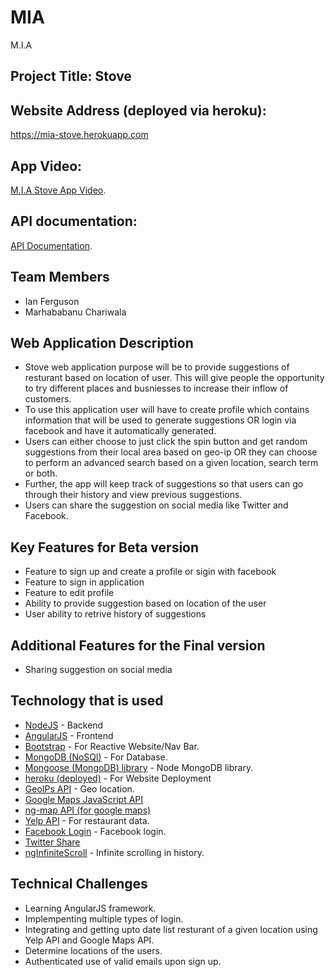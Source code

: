 # MIA
M.I.A

## Project Title: __Stove__

## Website Address (deployed via heroku):
https://mia-stove.herokuapp.com

## App Video:
[M.I.A Stove App Video](https://youtu.be/nUOEK4ubdvI).

## API documentation:
[API Documentation](https://github.com/marhabac33/StoveDocuments).

## Team Members
- Ian Ferguson
- Marhababanu Chariwala

## Web Application Description
- Stove web application purpose will be to provide suggestions of resturant based on location of user. This will give people the opportunity to try different places and busniesses to increase their inflow of customers.
- To use this application user will have to create profile which contains information that will be used to generate suggestions OR login via facebook and have it automatically generated.
- Users can either choose to just click the spin button and get random suggestions from their local area based on geo-ip OR they can choose to perform an advanced search based on a given location, search term or both.
- Further, the app will keep track of suggestions so that users can go through their history and view previous suggestions.
- Users can share the suggestion on social media like Twitter and Facebook.

## Key Features for Beta version
- Feature to sign up and create a profile or sigin with facebook
- Feature to sign in application
- Feature to edit profile
- Ability to provide suggestion based on location of the user
- User ability to retrive history of suggestions

## Additional Features for the Final version
- Sharing suggestion on social media

## Technology that is used
- [NodeJS](https://nodejs.org/en/) - Backend
- [AngularJS](https://angular.io/) - Frontend
- [Bootstrap](https://getbootstrap.com/) - For Reactive Website/Nav Bar.
- [MongoDB (NoSQl)](https://www.mongodb.com/) - For Database.
- [Mongoose (MongoDB) library](http://mongoosejs.com/) - Node MongoDB library.
- [heroku (deployed)](https://devcenter.heroku.com) - For Website Deployment
- [GeoIPs API](https://www.programmableweb.com/api/geoips) - Geo location.
- [Google Maps JavaScript API](https://www.programmableweb.com/api/google-maps)
- [ng-map API (for google maps)](https://github.com/allenhwkim/angularjs-google-maps)
- [Yelp API](https://www.programmableweb.com/api/yelp) - For restaurant data.
- [Facebook Login](https://developers.facebook.com/docs/facebook-login/web) - Facebook login.
- [Twitter Share](https://dev.twitter.com/web/javascript/loading)
- [ngInfiniteScroll](https://sroze.github.io/ngInfiniteScroll/) - Infinite scrolling in history.

## Technical Challenges

- Learning AngularJS framework.
- Implempenting multiple types of login.
- Integrating and getting upto date list resturant of a given location using Yelp API and Google Maps API.
- Determine locations of the users.
- Authenticated use of valid emails upon sign up.

